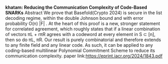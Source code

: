 **khatam: Reducing the Communication Complexity of Code-Based SNARKs**
Abstract
We prove that Basefold(Crypto 2024) is secure in the list decoding regime, within
the double Johnson bound and with error probability O(n)
|F|
. At the heart of this proof
is a new, stronger statement for correlated agreement, which roughly states that if a
linear combination of vectors πL + rπR agrees with a codeword at every element in
S ⊂ [n], then so do πL, πR. Our result is purely combinatorial and therefore extends
to any finite field and any linear code. As such, it can be applied to any coding-based
multilinear Polynomial Commitment Scheme to reduce its communication complexity.
paper link:https://eprint.iacr.org/2024/1843.pdf
